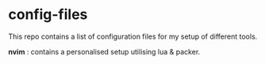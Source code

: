 # config-files

This repo contains a list of configuration files
for my setup of different tools.

**nvim**
: contains a personalised setup utilising lua & packer.
